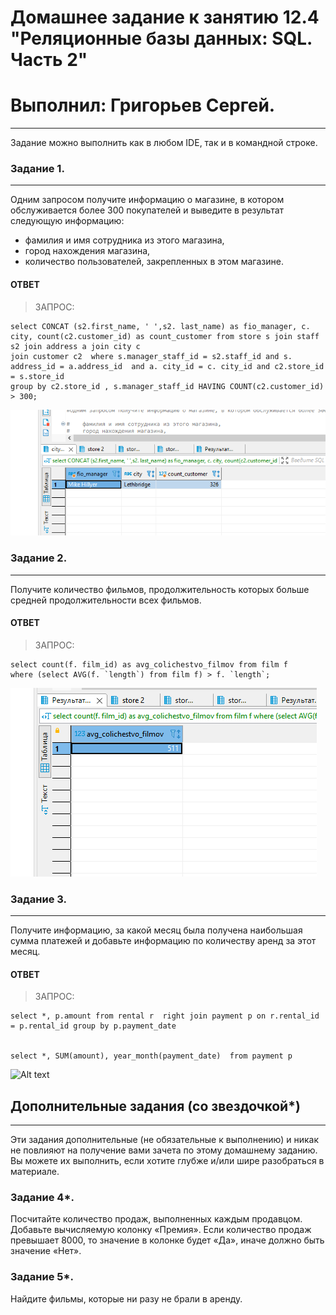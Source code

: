 # Домашнее задание к занятию 12.4 "Реляционные базы данных: SQL. Часть 2"
# Выполнил: Григорьев Сергей. 

---

Задание можно выполнить как в любом IDE, так и в командной строке.

### Задание 1.
---

Одним запросом получите информацию о магазине, в котором обслуживается более 300 покупателей и выведите в результат следующую информацию: 
- фамилия и имя сотрудника из этого магазина,
- город нахождения магазина,
- количество пользователей, закрепленных в этом магазине.


#### ОТВЕТ

> ЗАПРОС:
```
select CONCAT (s2.first_name, ' ',s2. last_name) as fio_manager, c. city, count(c2.customer_id) as count_customer from store s join staff s2 join address a join city c 
join customer c2  where s.manager_staff_id = s2.staff_id and s. address_id = a.address_id  and a. city_id = c. city_id and c2.store_id = s.store_id 
group by c2.store_id , s.manager_staff_id HAVING COUNT(c2.customer_id) > 300;
```
![Alt text](https://github.com/greeksergius/homework/blob/main/12-4%20SQL%202/2022-10-17_15-34-41.png)


### Задание 2.
---

Получите количество фильмов, продолжительность которых больше средней продолжительности всех фильмов.

#### ОТВЕТ

> ЗАПРОС:
```
select count(f. film_id) as avg_colichestvo_filmov from film f 
where (select AVG(f. `length`) from film f) > f. `length`;
```
![Alt text](https://github.com/greeksergius/homework/blob/main/12-4%20SQL%202/2022-10-17_17-06-09.png)


### Задание 3.
---

Получите информацию, за какой месяц была получена наибольшая сумма платежей и добавьте информацию по количеству аренд за этот месяц.

#### ОТВЕТ

> ЗАПРОС:
```
select *, p.amount from rental r  right join payment p on r.rental_id = p.rental_id group by p.payment_date 


select *, SUM(amount), year_month(payment_date)  from payment p
```
![Alt text]()




## Дополнительные задания (со звездочкой*)
---
Эти задания дополнительные (не обязательные к выполнению) и никак не повлияют на получение вами зачета по этому домашнему заданию. Вы можете их выполнить, если хотите глубже и/или шире разобраться в материале.


### Задание 4*.

Посчитайте количество продаж, выполненных каждым продавцом. Добавьте вычисляемую колонку «Премия». Если количество продаж превышает 8000, то значение в колонке будет «Да», 
иначе должно быть значение «Нет».

### Задание 5*.

Найдите фильмы, которые ни разу не брали в аренду.
